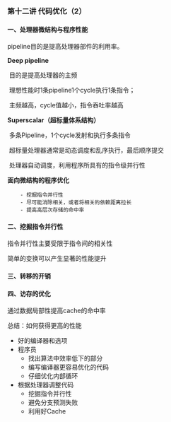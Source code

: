 ### 第十二讲 代码优化（2）

#### 一、处理器微结构与程序性能

pipeline目的是提高处理器部件的利用率。

**Deep pipeline**

​		目的是提高处理器的主频

​		理想性能时1条pipeline1个cycle执行1条指令；

​		主频越高，cycle值越小，指令吞吐率越高

**Superscalar（超标量体系结构）**

​		多条Pipeline，1个cycle发射和执行多条指令

​		超标量处理器通常是动态调度和乱序执行，最后顺序提交

​		处理器自动调度，利用程序所具有的指令级并行性

**面向微结构的程序优化**

		- 挖掘指令并行性
		- 尽可能消除相关，或者将相关的依赖距离拉长
		- 提高高层次存储的命中率

#### 二、挖掘指令并行性

指令并行性主要受限于指令间的相关性

简单的变换可以产生显著的性能提升

#### 三、转移的开销

#### 四、访存的优化

通过数据局部性提高cache的命中率

总结：如何获得更高的性能

- 好的编译器和选项
- 程序员
  - 找出算法中效率低下的部分
  - 编写编译器更容易优化的代码
  - 仔细优化内部循环
- 根据处理器调整代码
  - 挖掘指令并行性
  - 避免分支预测失败
  - 利用好Cache

